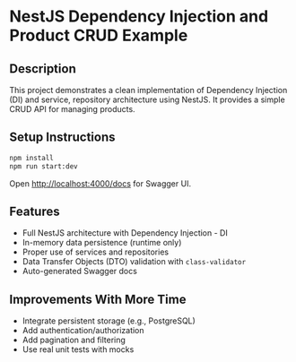 # NestJS Dependency Injection and Product CRUD Example

## Description
This project demonstrates a clean implementation of Dependency Injection (DI) and service, repository architecture using NestJS. It provides a simple CRUD API for managing products.

## Setup Instructions
```bash
npm install
npm run start:dev
```
Open [http://localhost:4000/docs](http://localhost:3000/docs) for Swagger UI.

## Features
- Full NestJS architecture with Dependency Injection - DI
- In-memory data persistence (runtime only)
- Proper use of services and repositories
- Data Transfer Objects (DTO) validation with `class-validator`
- Auto-generated Swagger docs

## Improvements With More Time
- Integrate persistent storage (e.g., PostgreSQL)
- Add authentication/authorization
- Add pagination and filtering
- Use real unit tests with mocks